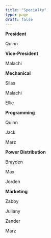 ```yaml
---
title: "Specialty"
type: page
draft: false
---
```


**President**

Quinn

**Vice-President**

Malachi

**Mechanical**

Silas

Malachi

Ellie

**Programming**

Quinn

Jack

Marz

**Power Distribution**

Brayden

Max

Jorden

**Marketing**

Zabby

Juliany

Zander

Marz
